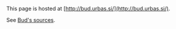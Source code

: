 This page is hosted at [http://bud.urbas.si/](http://bud.urbas.si/).

See [Bud's sources](https://github.com/urbas/bud).